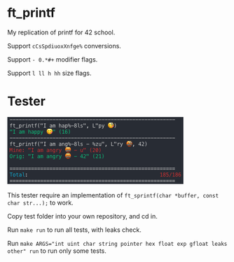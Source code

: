 # ft_printf
My replication of printf for 42 school.

Support `cCsSpdiuoxXnfge%` conversions.

Support `- 0.*#+` modifier flags.

Support `l ll h hh` size flags.

# Tester
![alt text](https://raw.githubusercontent.com/untel/ft_printf/master/test/demo.png)

This tester require an implementation of `ft_sprintf(char *buffer, const char str...);` to work.

Copy test folder into your own repository, and cd in.

Run `make run` to run all tests, with leaks check.

Run `make ARGS="int uint char string pointer hex float exp gfloat leaks other" run` to run only some tests.

